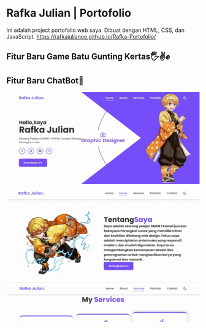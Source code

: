 # Rafka Julian | Portofolio

Ini adalah project portofolio web saya. Dibuat dengan HTML, CSS, dan JavaScript.
https://rafkajulianee.github.io/Rafka-Portofolio/
## Fitur Baru Game Batu Gunting Kertas🖐️✌️✊
## Fitur Baru ChatBot🤖


<div style="display: flex; flex-direction: column; gap: 10px; max-height: 600px; overflow-y: auto;">

  <img src="images/1.jpg">
  <img src="images/2.jpg">
  <img src="images/3.jpg">
  <img src="images/4.jpg">

</div>

